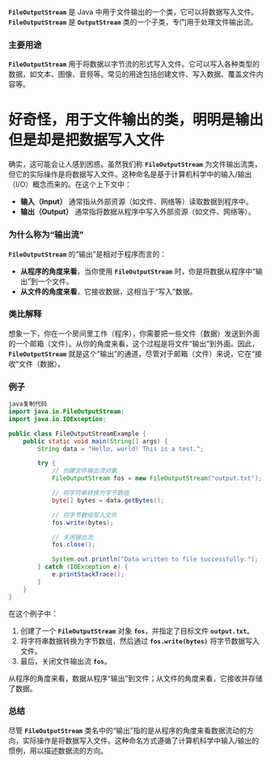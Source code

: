 **`FileOutputStream`** 是 Java 中用于文件输出的一个类，它可以将数据写入文件。**`FileOutputStream`** 是 **`OutputStream`** 类的一个子类，专门用于处理文件输出流。

### **主要用途**

**`FileOutputStream`** 用于将数据以字节流的形式写入文件。它可以写入各种类型的数据，如文本、图像、音频等。常见的用途包括创建文件、写入数据、覆盖文件内容等。


# 好奇怪，用于文件输出的类，明明是输出但是却是把数据写入文件


确实，这可能会让人感到困惑。虽然我们称 **`FileOutputStream`** 为文件输出流类，但它的实际操作是将数据写入文件。这种命名是基于计算机科学中的输入/输出（I/O）概念而来的。在这个上下文中：

- **输入（Input）** 通常指从外部资源（如文件、网络等）读取数据到程序中。
- **输出（Output）** 通常指将数据从程序中写入外部资源（如文件、网络等）。

### **为什么称为“输出流”**

**`FileOutputStream`** 的“输出”是相对于程序而言的：

- **从程序的角度来看**，当你使用 **`FileOutputStream`** 时，你是将数据从程序中“输出”到一个文件。
- **从文件的角度来看**，它接收数据，这相当于“写入”数据。

### **类比解释**

想象一下，你在一个房间里工作（程序），你需要把一些文件（数据）发送到外面的一个邮箱（文件）。从你的角度来看，这个过程是将文件“输出”到外面。因此，**`FileOutputStream`** 就是这个“输出”的通道，尽管对于邮箱（文件）来说，它在“接收”文件（数据）。

### **例子**

```java
java复制代码
import java.io.FileOutputStream;
import java.io.IOException;

public class FileOutputStreamExample {
    public static void main(String[] args) {
        String data = "Hello, world! This is a test.";

        try {
            // 创建文件输出流对象
            FileOutputStream fos = new FileOutputStream("output.txt");

            // 将字符串转换为字节数组
            byte[] bytes = data.getBytes();

            // 将字节数组写入文件
            fos.write(bytes);

            // 关闭输出流
            fos.close();

            System.out.println("Data written to file successfully.");
        } catch (IOException e) {
            e.printStackTrace();
        }
    }
}

```

在这个例子中：

1. 创建了一个 **`FileOutputStream`** 对象 **`fos`**，并指定了目标文件 **`output.txt`**。
2. 将字符串数据转换为字节数组，然后通过 **`fos.write(bytes)`** 将字节数据写入文件。
3. 最后，关闭文件输出流 **`fos`**。

从程序的角度来看，数据从程序“输出”到文件；从文件的角度来看，它接收并存储了数据。

### **总结**

尽管 **`FileOutputStream`** 类名中的“输出”指的是从程序的角度来看数据流动的方向，实际操作是将数据写入文件。这种命名方式遵循了计算机科学中输入/输出的惯例，用以描述数据流的方向。